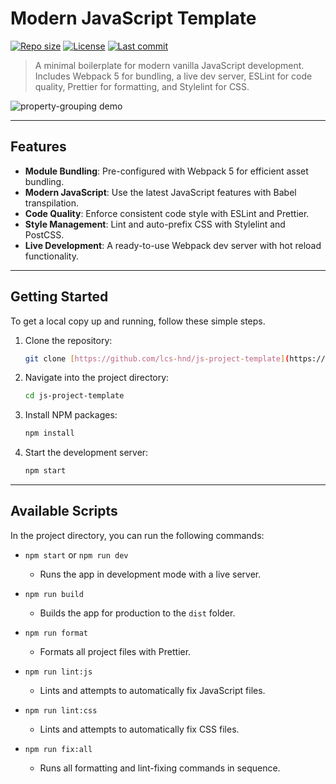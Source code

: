 # Modern JavaScript Template

[![Repo size](https://img.shields.io/github/repo-size/lcs-hnd/js-project-template)](https://github.com/lcs-hnd/js-project-template)
[![License](https://img.shields.io/github/license/lcs-hnd/js-project-template)](https://github.com/lcs-hnd/js-project-template)
[![Last commit](https://img.shields.io/github/last-commit/lcs-hnd/js-project-template)](https://github.com/lcs-hnd/js-project-template)

> A minimal boilerplate for modern vanilla JavaScript development. Includes Webpack 5 for bundling, a live dev server, ESLint for code quality, Prettier for formatting, and Stylelint for CSS.


![property-grouping demo](https://github.com/user-attachments/assets/e9a67a22-d0a4-4237-9697-e50aaad1a7db)

---

## Features

- **Module Bundling**: Pre-configured with Webpack 5 for efficient asset bundling.
- **Modern JavaScript**: Use the latest JavaScript features with Babel transpilation.
- **Code Quality**: Enforce consistent code style with ESLint and Prettier.
- **Style Management**: Lint and auto-prefix CSS with Stylelint and PostCSS.
- **Live Development**: A ready-to-use Webpack dev server with hot reload functionality.

---

## Getting Started

To get a local copy up and running, follow these simple steps.

1.  Clone the repository:
    ```bash
    git clone [https://github.com/lcs-hnd/js-project-template](https://github.com/lcs-hnd/js-project-template)
    ```
2.  Navigate into the project directory:
    ```bash
    cd js-project-template
    ```
3.  Install NPM packages:
    ```bash
    npm install
    ```
4.  Start the development server:
    ```bash
    npm start
    ```

---

## Available Scripts

In the project directory, you can run the following commands:

- `npm start` or `npm run dev`
  - Runs the app in development mode with a live server.

- `npm run build`
  - Builds the app for production to the `dist` folder.

- `npm run format`
  - Formats all project files with Prettier.

- `npm run lint:js`
  - Lints and attempts to automatically fix JavaScript files.

- `npm run lint:css`
  - Lints and attempts to automatically fix CSS files.

- `npm run fix:all`
  - Runs all formatting and lint-fixing commands in sequence.
